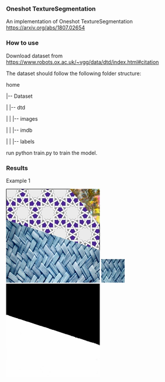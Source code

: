 ### Oneshot TextureSegmentation
An implementation of Oneshot TextureSegmentation
https://arxiv.org/abs/1807.02654

### How to use

Download dataset from https://www.robots.ox.ac.uk/~vgg/data/dtd/index.html#citation

The dataset should follow the following folder structure:

home

|-- Dataset

| |-- dtd

| | |-- images

| | |-- imdb

| | |-- labels

run python train.py to train the model.

### Results

Example 1


![input image a](https://raw.githubusercontent.com/drogen120/OneshotTextureSegmentation/master/results/image_1530.jpg)
![input image a texture](https://raw.githubusercontent.com/drogen120/OneshotTextureSegmentation/master/results/texture_1530.jpg)
![predict mask](https://raw.githubusercontent.com/drogen120/OneshotTextureSegmentation/master/results/image_pred_1530.jpg)
